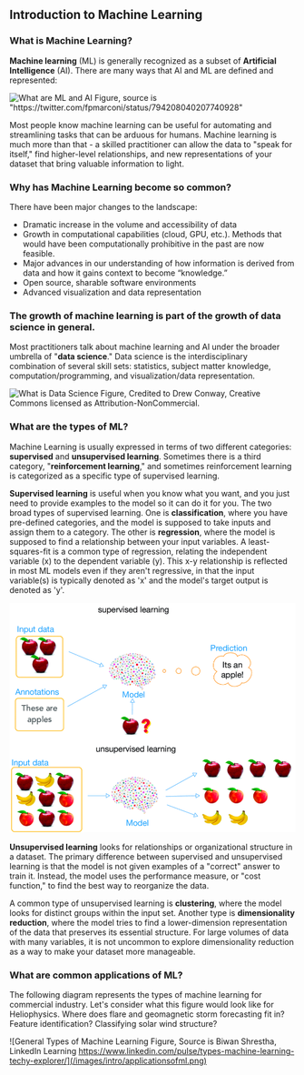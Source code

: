 ## Introduction to Machine Learning


### What is Machine Learning?
**Machine learning** (ML) is generally recognized as a subset of **Artificial Intelligence** (AI). There are many ways that AI and ML are defined and represented:

![What are ML and AI Figure, source is "https://twitter.com/fpmarconi/status/794208040207740928"
](/images/intro/aivsml.png)
<!--
<img src="/aiml-tutorial/images/intro/aivsml.png" width="300" alt="What are ML and AI Figure, source is https://twitter.com/fpmarconi/status/794208040207740928">
-->

 Most people know machine learning can be useful for automating and streamlining tasks that can be arduous for humans. Machine learning is much more than that - a skilled practitioner can allow the data to "speak for itself," find higher-level relationships, and new representations of your dataset that bring valuable information to light.

### Why has Machine Learning become so common?

There have been major changes to the landscape:
- Dramatic increase in the volume and accessibility of data
- Growth in computational capabilities (cloud, GPU, etc.).  Methods that would have been computationally prohibitive in the past are now feasible.
- Major advances in our understanding of how information is derived from data and how it gains context to become “knowledge.”  
- Open source, sharable software environments
- Advanced visualization and data representation

### The growth of machine learning is part of the growth of data science in general.

Most practitioners talk about machine learning and AI under the broader umbrella of "**data science**."  Data science is the interdisciplinary combination of several skill sets:  statistics, subject matter knowledge, computation/programming, and visualization/data representation. 

![What is Data Science Figure, Credited to Drew Conway,  Creative Commons licensed as Attribution-NonCommercial.
](/images/intro/Data_Science_Diagram.png)
<!--
<img src="/aiml-tutorial/images/intro/Data_Science_Diagram.png" width="300" alt="What is Data Science Figure, Credited to Drew Conway,  Creative Commons licensed as Attribution-NonCommercial."/>>
-->

### What are the types of ML?

Machine Learning is usually expressed in terms of two different categories:  **supervised** and **unsupervised learning**.  Sometimes there is a third category, "**reinforcement learning**," and sometimes reinforcement learning is categorized as a specific type of supervised learning. 

**Supervised learning** is useful when you know what you want, and you just need to provide examples to the model so it can do it for you.  The two broad types of supervised learning.  One is **classification**, where you have pre-defined categories, and the model is supposed to take inputs and assign them to a category.  The other is **regression**, where the model is supposed to find a relationship between your input variables.  A least-squares-fit is a common type of regression, relating the independent variable (x) to the dependent variable (y). This x-y relationship is reflected in most ML models even if they aren't regressive, in that the input variable(s) is typically denoted as 'x' and the model's target output is denoted as 'y'.

![Supervised vs. Unsupervised ML Figure, credited to Yan, Liu & Guan, 2018, doi:10.3390/sym10120734](/images/intro/unsupervised2.png)

**Unsupervised learning** looks for relationships or organizational structure in a dataset.  The primary difference between supervised and unsupervised learning is that the model is not given examples of a "correct" answer to train it.  Instead, the model uses the performance measure, or "cost function," to find the best way to reorganize the data.  

A common type of unsupervised learning is **clustering**, where the model looks for distinct groups within the input set.  Another type is **dimensionality reduction**, where the model tries to find a lower-dimension representation of the data that preserves its essential structure. For large volumes of data with many variables, it is not uncommon to explore dimensionality reduction as a way to make your dataset more manageable.

### What are common applications of ML?

The following diagram represents the types of machine learning for commercial industry. Let's consider what this figure would look like for Heliophysics.  Where does flare and geomagnetic storm forecasting fit in? Feature identification? Classifying solar wind structure?  

![General Types of Machine Learning Figure, Source is Biwan Shrestha, LinkedIn Learning https://www.linkedin.com/pulse/types-machine-learning-techy-explorer/](/images/intro/applicationsofml.png)





